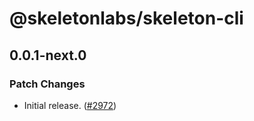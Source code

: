 # @skeletonlabs/skeleton-cli

## 0.0.1-next.0

### Patch Changes

- Initial release. ([#2972](https://github.com/skeletonlabs/skeleton/pull/2972))
